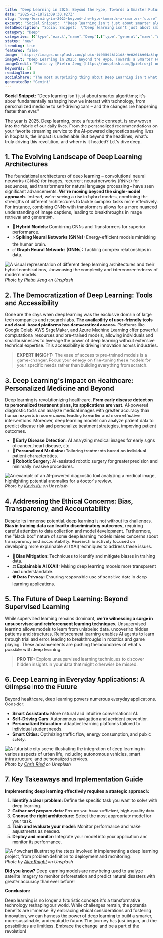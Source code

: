 ```yaml
---
title: "Deep Learning in 2025: Beyond the Hype, Towards a Smarter Future"
date: "2025-03-18T21:09:30.827Z"
slug: "deep-learning-in-2025-beyond-the-hype-towards-a-smarter-future"
excerpt: "Social Snippet:  \"Deep learning isn't just about smarter algorithms; it's about fundamentally reshaping how we interact with technology, from personalized medicine to self-driving cars – and the changes are happening faster than ever.\""
metaDescription: "Social Snippet:  \"Deep learning isn't just about smarter algorithms; it's about fundamentally reshaping how we interact with technology, from personalized ..."
category: "Deep"
categories: [{"type":"exact","name":"Deep"},{"type":"general","name":"Artificial Intelligence"},{"type":"medium","name":"Machine Learning"},{"type":"specific","name":"Neural Networks"},{"type":"niche","name":"Backpropagation"}]
status: "new"
trending: true
featured: false
image: "https://images.unsplash.com/photo-1495592822108-9e6261896da8?q=85&w=1200&fit=max&fm=webp&auto=compress"
imageAlt: "Deep Learning in 2025: Beyond the Hype, Towards a Smarter Future"
imageCredit: "Photo by [Pietro Jeng](https://unsplash.com/@pietrozj) on Unsplash"
keywords: []
readingTime: 5
socialShare: "The most surprising thing about Deep Learning isn't what most people think. Find out what experts really say about this game-changing topic."
generatedBy: "Gemini"
---
```




**Social Snippet:**  "Deep learning isn't just about smarter algorithms; it's about fundamentally reshaping how we interact with technology, from personalized medicine to self-driving cars – and the changes are happening faster than ever."

The year is 2025. Deep learning, once a futuristic concept, is now woven into the fabric of our daily lives.  From the personalized recommendations on your favorite streaming service to the AI-powered diagnostics saving lives in hospitals, the impact is undeniable.  But beyond the headlines, what's truly driving this revolution, and where is it headed?  Let's dive deep.

## 1. The Evolving Landscape of Deep Learning Architectures

The foundational architectures of deep learning – convolutional neural networks (CNNs) for images, recurrent neural networks (RNNs) for sequences, and transformers for natural language processing – have seen significant advancements.  **We're moving beyond the single-model approach.**  Instead, we're seeing a rise in hybrid models, combining the strengths of different architectures to tackle complex tasks more effectively.  For instance, combining CNNs with transformers allows for a more nuanced understanding of image captions, leading to breakthroughs in image retrieval and generation.

* 🔑 **Hybrid Models:** Combining CNNs and Transformers for superior performance.
* ⚡ **Spiking Neural Networks (SNNs):**  Energy-efficient models mimicking the human brain.
* ✅ **Graph Neural Networks (GNNs):**  Tackling complex relationships in data.

![A visual representation of different deep learning architectures and their hybrid combinations, showcasing the complexity and interconnectedness of modern models.](https://images.unsplash.com/photo-1495592822108-9e6261896da8?q=85&w=1200&fit=max&fm=webp&auto=compress)
*Photo by [Pietro Jeng](https://unsplash.com/@pietrozj) on Unsplash*

## 2.  The Democratization of Deep Learning: Tools and Accessibility

Gone are the days when deep learning was the exclusive domain of large tech companies and research labs.  **The availability of user-friendly tools and cloud-based platforms has democratized access.**  Platforms like Google Colab, AWS SageMaker, and Azure Machine Learning offer powerful computational resources and pre-trained models, allowing individuals and small businesses to leverage the power of deep learning without extensive technical expertise.  This accessibility is driving innovation across industries.

> **EXPERT INSIGHT:**  The ease of access to pre-trained models is a game-changer.  Focus your energy on fine-tuning these models for your specific needs rather than building everything from scratch.

## 3.  Deep Learning's Impact on Healthcare: Personalized Medicine and Beyond

Deep learning is revolutionizing healthcare.  **From early disease detection to personalized treatment plans, its applications are vast.**  AI-powered diagnostic tools can analyze medical images with greater accuracy than human experts in some cases, leading to earlier and more effective interventions.  Moreover, deep learning models can analyze patient data to predict disease risk and personalize treatment strategies, improving patient outcomes.

* 🏥 **Early Disease Detection:** AI analyzing medical images for early signs of cancer, heart disease, etc.
* 💊 **Personalized Medicine:** Tailoring treatments based on individual patient characteristics.
* 🤖 **Robotic Surgery:**  AI-assisted robotic surgery for greater precision and minimally invasive procedures.

![An example of an AI-powered diagnostic tool analyzing a medical image, highlighting potential anomalies for a doctor's review.](https://images.unsplash.com/photo-1504639725590-34d0984388bd?q=85&w=1200&fit=max&fm=webp&auto=compress)
*Photo by [Kevin Ku](https://unsplash.com/@ikukevk) on Unsplash*

## 4.  Addressing the Ethical Concerns: Bias, Transparency, and Accountability

Despite its immense potential, deep learning is not without its challenges.  **Bias in training data can lead to discriminatory outcomes,** requiring careful attention to data collection and model development.  Furthermore, the "black box" nature of some deep learning models raises concerns about transparency and accountability.  Research is actively focused on developing more explainable AI (XAI) techniques to address these issues.

* 🤔 **Bias Mitigation:**  Techniques to identify and mitigate biases in training data.
* ⚖️ **Explainable AI (XAI):** Making deep learning models more transparent and understandable.
* 🛡️ **Data Privacy:** Ensuring responsible use of sensitive data in deep learning applications.

## 5.  The Future of Deep Learning:  Beyond Supervised Learning

While supervised learning remains dominant, **we're witnessing a surge in unsupervised and reinforcement learning techniques.**  Unsupervised learning allows models to learn from unlabeled data, uncovering hidden patterns and structures.  Reinforcement learning enables AI agents to learn through trial and error, leading to breakthroughs in robotics and game playing.  These advancements are pushing the boundaries of what's possible with deep learning.

> **PRO TIP:**  Explore unsupervised learning techniques to discover hidden insights in your data that might otherwise be missed.

## 6. Deep Learning in Everyday Applications:  A Glimpse into the Future

Beyond healthcare, deep learning powers numerous everyday applications.  Consider:

* **Smart Assistants:**  More natural and intuitive conversational AI.
* **Self-Driving Cars:**  Autonomous navigation and accident prevention.
* **Personalized Education:**  Adaptive learning platforms tailored to individual student needs.
* **Smart Cities:**  Optimizing traffic flow, energy consumption, and public safety.

![A futuristic city scene illustrating the integration of deep learning in various aspects of urban life, including autonomous vehicles, smart infrastructure, and personalized services.](https://images.unsplash.com/photo-1515879218367-8466d910aaa4?q=85&w=1200&fit=max&fm=webp&auto=compress)
*Photo by [Chris Ried](https://unsplash.com/@cdr6934) on Unsplash*

## 7.  Key Takeaways and Implementation Guide

**Implementing deep learning effectively requires a strategic approach:**

1. **Identify a clear problem:** Define the specific task you want to solve with deep learning.
2. **Gather and prepare data:**  Ensure you have sufficient, high-quality data.
3. **Choose the right architecture:** Select the most appropriate model for your task.
4. **Train and evaluate your model:**  Monitor performance and make adjustments as needed.
5. **Deploy and monitor:** Integrate your model into your application and monitor its performance.

![A flowchart illustrating the steps involved in implementing a deep learning project, from problem definition to deployment and monitoring.](https://images.unsplash.com/photo-1485827404703-89b55fcc595e?q=85&w=1200&fit=max&fm=webp&auto=compress)
*Photo by [Alex Knight](https://unsplash.com/@agk42) on Unsplash*

**Did you know?**  Deep learning models are now being used to analyze satellite imagery to monitor deforestation and predict natural disasters with greater accuracy than ever before!

**Conclusion:**

Deep learning is no longer a futuristic concept; it's a transformative technology reshaping our world. While challenges remain, the potential benefits are immense. By embracing ethical considerations and fostering innovation, we can harness the power of deep learning to build a smarter, more sustainable, and equitable future.  The journey has just begun, and the possibilities are limitless.  Embrace the change, and be a part of the revolution!


<div class="reading-progress-container">
  <div id="reading-progress" class="reading-progress"></div>
</div>
